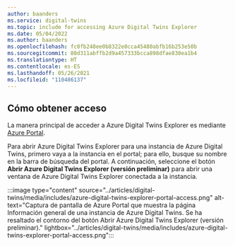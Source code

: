 ```yaml
---
author: baanders
ms.service: digital-twins
ms.topic: include for accessing Azure Digital Twins Explorer
ms.date: 05/04/2022
ms.author: baanders
ms.openlocfilehash: fc0fb248ee0b8322e0cca45480abfb16b253e50b
ms.sourcegitcommit: 80d311abffb2d9a457333bcca898dfae830ea1b4
ms.translationtype: HT
ms.contentlocale: es-ES
ms.lasthandoff: 05/26/2021
ms.locfileid: "110486137"
---
```

## <a name="how-to-access"></a>Cómo obtener acceso

La manera principal de acceder a Azure Digital Twins Explorer es mediante [Azure Portal](https://portal.azure.com).

Para abrir Azure Digital Twins Explorer para una instancia de Azure Digital Twins, primero vaya a la instancia en el portal; para ello, busque su nombre en la barra de búsqueda del portal. A continuación, seleccione el botón **Abrir Azure Digital Twins Explorer (versión preliminar)** para abrir una ventana de Azure Digital Twins Explorer conectada a la instancia.

:::image type="content" source="../articles/digital-twins/media/includes/azure-digital-twins-explorer-portal-access.png" alt-text="Captura de pantalla de Azure Portal que muestra la página Información general de una instancia de Azure Digital Twins. Se ha resaltado el contorno del botón Abrir Azure Digital Twins Explorer (versión preliminar)." lightbox="../articles/digital-twins/media/includes/azure-digital-twins-explorer-portal-access.png":::
